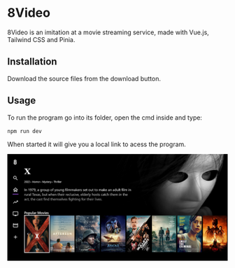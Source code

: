 # 8Video

8Video is an imitation at a movie streaming service, made with Vue.js, Tailwind CSS and Pinia.

## Installation

Download the source files from the download button.

## Usage

To run the program go into its folder, open the cmd inside
and type:
```cmd
npm run dev
```
When started it will give you a local link to acess the program.

 ![Image](./git_images/8video_image.png) 
